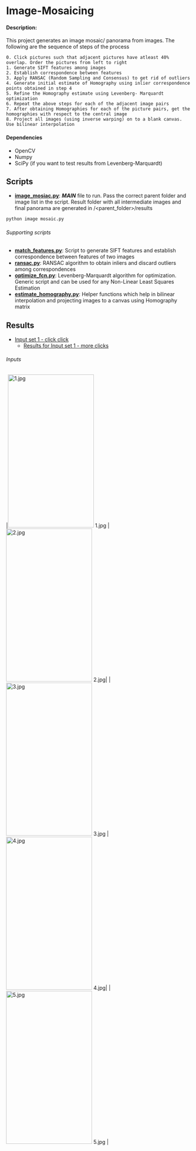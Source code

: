 # Image-Mosaicing

#### Description:
This project generates an image mosaic/ panorama from images. The following are the sequence of steps of the process
```
0. Click pictures such that adjacent pictures have atleast 40% overlap. Order the pictures from left to right
1. Generate SIFT features among images
2. Establish correspondence between features
3. Apply RANSAC (Random Sampling and Consensus) to get rid of outliers
4. Generate initial estimate of Homography using inlier correspondence points obtained in step 4
5. Refine the Homography estimate using Levenberg- Marquardt optimization
6. Repeat the above steps for each of the adjacent image pairs 
7. After obtaining Homographies for each of the picture pairs, get the homographies with respect to the central image
8. Project all images (using inverse warping) on to a blank canvas. Use bilinear interpolation
```

#### Dependencies

- OpenCV
- Numpy
- SciPy (if you want to test results from Levenberg-Marquardt)

## Scripts
- [**image_mosiac.py**](./image_mosaic.py): **_MAIN_** file to run. Pass the correct parent folder and image list in the script. Result folder with all intermediate images and final panorama are generated in /<parent_folder>/results
```python
python image mosaic.py
```

###### Supporting scripts
- [**match_features.py**](./match_features.py): Script to generate SIFT features and establish correspondence between features of two images
- [**ransac.py**](./ransac.py): RANSAC algorithm to obtain inliers and discard outliers among correspondences
- [**optimize_fcn.py**](./optimize_fcn.py): Levenberg-Marquardt algorithm for optimization. Generic script and can be used for any Non-Linear Least Squares Estimation
- [**estimate_homography.py**](./estimate_homography.py): Helper functions which help in bilinear interpolation and projecting images to a canvas using Homography matrix

## Results

- [Input set 1 - click click](./input/p2)
    - [Results for Input set 1 - more clicks](./input/p2/results)
    
###### Inputs

|<img src="https://github.com/aartighatkesar/Image-Mosaicing/blob/master/input/p2/1.jpg" alt="1.jpg" width="234" height="416" /> 1.jpg  |<img src="https://github.com/aartighatkesar/Image-Mosaicing/blob/master/input/p2/2.jpg" alt="2.jpg" width="234" height="416" />  2.jpg| 
|<img src="https://github.com/aartighatkesar/Image-Mosaicing/blob/master/input/p2/3.jpg" alt="3.jpg" width="234" height="416" /> 3.jpg  |<img src="https://github.com/aartighatkesar/Image-Mosaicing/blob/master/input/p2/4.jpg" alt="4.jpg" width="234" height="416" />  4.jpg|
|<img src="https://github.com/aartighatkesar/Image-Mosaicing/blob/master/input/p2/5.jpg" alt="5.jpg" width="234" height="416" /> 5.jpg  |
    
    
        
        










